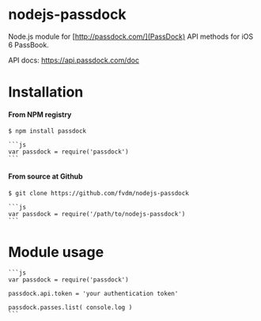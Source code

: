 nodejs-passdock
===============

Node.js module for [http://passdock.com/](PassDock) API methods for iOS 6 PassBook.

API docs: <https://api.passdock.com/doc>


Installation
============

#### From NPM registry

	$ npm install passdock

	```js
	var passdock = require('passdock')
	```


#### From source at Github

	$ git clone https://github.com/fvdm/nodejs-passdock
	
	```js
	var passdock = require('/path/to/nodejs-passdock')
	```


Module usage
============

	```js
	var passdock = require('passdock')
	
	passdock.api.token = 'your authentication token'
	
	passdock.passes.list( console.log )
	```
